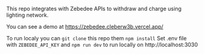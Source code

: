 This repo integrates with Zebedee APIs to withdraw and charge using lighting network.


You can see a demo at https://zebedee.cleberw3b.vercel.app/

To run localy you can `git clone` this repo them `npm install`
Set .env file with `ZEBEDEE_API_KEY` and `npm run dev` to run locally on http://localhost:3030
